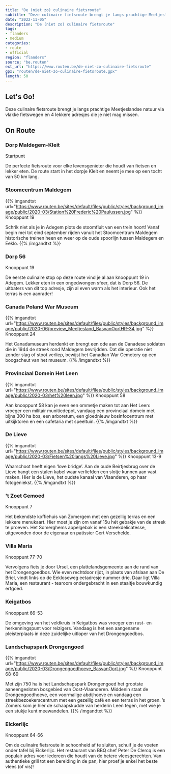 ```yaml
---
title: "De (niet zo) culinaire fietsroute"
subtitle: "Deze culinaire fietsroute brengt je langs prachtige Meetjeslandse natuur via vlakke fietswegen en 4 lekkere adresjes die je niet mag missen"
date: "2022-11-05"
description: "De (niet zo) culinaire fietsroute"
tags:
- flanders
- medium
categories:
- route
- official
region: "flanders"
source: "be.routen"
ext_url: "https://www.routen.be/de-niet-zo-culinaire-fietsroute"
gpx: "routen/de-niet-zo-culinaire-fietsroute.gpx"
length: 50
---
```


## Let's Go!

Deze culinaire fietsroute brengt je langs prachtige Meetjeslandse natuur via vlakke fietswegen en 4 lekkere adresjes die je niet mag missen.

## On Route

### Dorp Maldegem-Kleit

Startpunt

De perfecte fietsroute voor elke levensgenieter die houdt van fietsen en lekker eten. De route start in het dorpje Kleit en neemt je mee op een tocht van 50 km lang.

### Stoomcentrum Maldegem

{{% imgandtxt url="https://www.routen.be/sites/default/files/public/styles/background_image/public/2020-03/Station%20Frederic%20Paulussen.jpg" %}}
Knooppunt 19

Schrik niet als je in Adegem plots de stoomfluit van een trein hoort! Vanaf begin mei tot eind september rijden vanuit het Stoomcentrum Maldegem historische treinen heen en weer op de oude spoorlijn tussen Maldegem en Eeklo.
{{% /imgandtxt %}}

### Dorp 56

Knooppunt 19

De eerste culinaire stop op deze route vind je al aan knooppunt 19 in Adegem. Lekker eten in een ongedwongen sfeer, dat is Dorp 56. De uitbaters van dit top adresje, zijn al even warm als het interieur. Ook het terras is een aanrader!

### Canada Poland War Museum

{{% imgandtxt url="https://www.routen.be/sites/default/files/public/styles/background_image/public/2020-06/preview_Meetjesland_BasvanOortHR-34.jpg" %}}
Knooppunt 24

Het Canadamuseum herdenkt en brengt een ode aan de Canadese soldaten die in 1944 de streek rond Maldegem bevrijdden. Dat die operatie niet zonder slag of stoot verliep, bewijst het Canadian War Cemetery op een boogscheut van het museum.
{{% /imgandtxt %}}

### Provinciaal Domein Het Leen

{{% imgandtxt url="https://www.routen.be/sites/default/files/public/styles/background_image/public/2020-03/het%20leen.jpg" %}}
Knooppunt 58

Aan knooppunt 58 kan je even een ommetje maken tot aan Het Leen: vroeger een militair munitiedepot, vandaag een provinciaal domein met bijna 300 ha bos, een arboretum, een gloednieuw bosinfocentrum met uitkijktoren en een cafetaria met speeltuin.
{{% /imgandtxt %}}

### De Lieve

{{% imgandtxt url="https://www.routen.be/sites/default/files/public/styles/background_image/public/2020-03/Fietsen%20langs%20Lieve.jpg" %}}
Knooppunt 13-9

Waarschoot heeft eigen ‘love bridge’. Aan de oude Beirtjesbrug over de Lieve hangt een stalen kabel waar verliefden een slotje kunnen aan vast maken. Hier is de Lieve, het oudste kanaal van Vlaanderen, op haar fotogeniekst.
{{% /imgandtxt %}}

### 't Zoet Gemoed

Knooppunt 7

Het bekendste koffiehuis van Zomergem met een gezellig terras en een lekkere menukaart. Hier moet je zijn om vanaf 15u hét gebakje van de streek te proeven. Het Somerghems appelgebak is een streekdelicatesse, uitgevonden door de eigenaar en patissier Gert Verschelde.

### Villa Maria

Knooppunt 77-70

Vervolgens fiets je door Ursel, een plattelandsgemeente aan de rand van het Drongengoedbos. Wie even rechtdoor rijdt, in plaats van afslaan aan De Briel, vindt links op de Eekloseweg eetadresje nummer drie. Daar ligt Villa Maria, een restaurant - tearoom ondergebracht in een staaltje bouwkundig erfgoed.

### Keigatbos

Knooppunt 66-53

De omgeving van het veldkruis in Keigatbos was vroeger een rust- en herkenningspunt voor reizigers. Vandaag is het een aangename pleisterplaats in deze zuidelijke uitloper van het Drongengoedbos.

### Landschapspark Drongengoed

{{% imgandtxt url="https://www.routen.be/sites/default/files/public/styles/background_image/public/2020-03/Drongengoedhoeve_BasvanOort.jpg" %}}
Knooppunt 68-69

Met zijn 750 ha is het Landschapspark Drongengoed het grootste aaneengesloten bosgebied van Oost-Vlaanderen. Middenin staat de Drongengoedhoeve, een voormalige abdijhoeve en vandaag een streekbezoekerscentrum met een gezellig café en een terras in het groen. ’s Zomers kom je hier de schaapskudde van herderin Leen tegen, met wie je een stukje kunt meewandelen.
{{% /imgandtxt %}}

### Elckerlijc

Knooppunt 64-66

Om de culinaire fietsroute in schoonheid af te sluiten, schuif je de voeten onder tafel bij Elckerlijc. Het restaurant van BBQ chef Peter De Clercq is een populair adres voor iedereen die houdt van de betere vleesgerechten. Van authentieke grill tot een bereiding in de pan, hier proef je enkel het beste vlees (of vis)!


